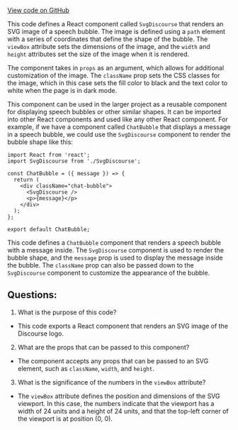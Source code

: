 [View code on GitHub](https://github.com/ergoplatform/ergoweb/components/icons/Discourse.js)

This code defines a React component called `SvgDiscourse` that renders an SVG image of a speech bubble. The image is defined using a `path` element with a series of coordinates that define the shape of the bubble. The `viewBox` attribute sets the dimensions of the image, and the `width` and `height` attributes set the size of the image when it is rendered. 

The component takes in `props` as an argument, which allows for additional customization of the image. The `className` prop sets the CSS classes for the image, which in this case sets the fill color to black and the text color to white when the page is in dark mode. 

This component can be used in the larger project as a reusable component for displaying speech bubbles or other similar shapes. It can be imported into other React components and used like any other React component. For example, if we have a component called `ChatBubble` that displays a message in a speech bubble, we could use the `SvgDiscourse` component to render the bubble shape like this:

```
import React from 'react';
import SvgDiscourse from './SvgDiscourse';

const ChatBubble = ({ message }) => {
  return (
    <div className="chat-bubble">
      <SvgDiscourse />
      <p>{message}</p>
    </div>
  );
};

export default ChatBubble;
```

This code defines a `ChatBubble` component that renders a speech bubble with a message inside. The `SvgDiscourse` component is used to render the bubble shape, and the `message` prop is used to display the message inside the bubble. The `className` prop can also be passed down to the `SvgDiscourse` component to customize the appearance of the bubble.
## Questions: 
 1. What is the purpose of this code?
- This code exports a React component that renders an SVG image of the Discourse logo.

2. What are the props that can be passed to this component?
- The component accepts any props that can be passed to an SVG element, such as `className`, `width`, and `height`.

3. What is the significance of the numbers in the `viewBox` attribute?
- The `viewBox` attribute defines the position and dimensions of the SVG viewport. In this case, the numbers indicate that the viewport has a width of 24 units and a height of 24 units, and that the top-left corner of the viewport is at position (0, 0).